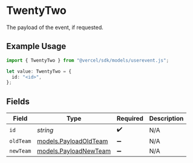 # TwentyTwo

The payload of the event, if requested.

## Example Usage

```typescript
import { TwentyTwo } from "@vercel/sdk/models/userevent.js";

let value: TwentyTwo = {
  id: "<id>",
};
```

## Fields

| Field                                                | Type                                                 | Required                                             | Description                                          |
| ---------------------------------------------------- | ---------------------------------------------------- | ---------------------------------------------------- | ---------------------------------------------------- |
| `id`                                                 | *string*                                             | :heavy_check_mark:                                   | N/A                                                  |
| `oldTeam`                                            | [models.PayloadOldTeam](../models/payloadoldteam.md) | :heavy_minus_sign:                                   | N/A                                                  |
| `newTeam`                                            | [models.PayloadNewTeam](../models/payloadnewteam.md) | :heavy_minus_sign:                                   | N/A                                                  |